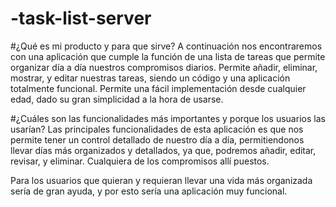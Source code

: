 # -task-list-server
#¿Qué es mi producto y para que sirve?
A continuación nos encontraremos con una aplicación que cumple la función de una lista de tareas
que permite organizar día a día nuestros compromisos diarios. Permite añadir, eliminar, mostrar, y editar nuestras tareas, siendo un código y una aplicación totalmente funcional. Permite una fácil implementación desde cualquier edad, dado su gran simplicidad a la hora de usarse.

#¿Cuáles son las funcionalidades más importantes y porque los usuarios las usarían?
Las principales funcionalidades de esta aplicación es que nos permite tener un control detallado de nuestro día a día, permitiendonos llevar días más organizados y detallados, ya que, podremos añadir, editar, revisar, y eliminar. Cualquiera de los compromisos allí puestos.

Para los usuarios que quieran y requieran llevar una vida más organizada sería de gran ayuda, y por esto sería una aplicación muy funcional.
